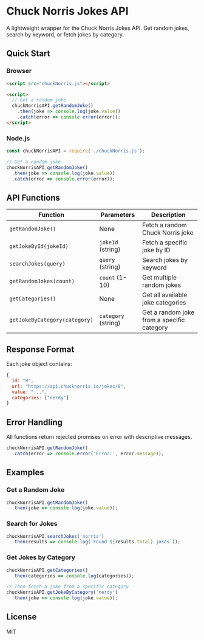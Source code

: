 # Chuck Norris Jokes API

A lightweight wrapper for the Chuck Norris Jokes API. Get random jokes, search by keyword, or fetch jokes by category.

## Quick Start

### Browser
```html
<script src="chuckNorris.js"></script>

<script>
  // Get a random joke
  chuckNorrisAPI.getRandomJoke()
    .then(joke => console.log(joke.value))
    .catch(error => console.error(error));
</script>
```

### Node.js
```javascript
const chuckNorrisAPI = require('./chuckNorris.js');

// Get a random joke
chuckNorrisAPI.getRandomJoke()
  .then(joke => console.log(joke.value))
  .catch(error => console.error(error));
```

## API Functions

| Function | Parameters | Description |
|----------|-----------|-------------|
| `getRandomJoke()` | None | Fetch a random Chuck Norris joke |
| `getJokeById(jokeId)` | `jokeId` (string) | Fetch a specific joke by ID |
| `searchJokes(query)` | `query` (string) | Search jokes by keyword |
| `getRandomJokes(count)` | `count` (1-10) | Get multiple random jokes |
| `getCategories()` | None | Get all available joke categories |
| `getJokeByCategory(category)` | `category` (string) | Get a random joke from a specific category |

## Response Format

Each joke object contains:
```javascript
{
  id: "8",
  url: "https://api.chucknorris.io/jokes/8",
  value: "...",
  categories: ["nerdy"]
}
```

## Error Handling

All functions return rejected promises on error with descriptive messages.

```javascript
chuckNorrisAPI.getRandomJoke()
  .catch(error => console.error('Error:', error.message));
```

## Examples

### Get a Random Joke
```javascript
chuckNorrisAPI.getRandomJoke()
  .then(joke => console.log(joke.value));
```

### Search for Jokes
```javascript
chuckNorrisAPI.searchJokes('norris')
  .then(results => console.log(`Found ${results.total} jokes`));
```

### Get Jokes by Category
```javascript
chuckNorrisAPI.getCategories()
  .then(categories => console.log(categories));

// Then fetch a joke from a specific category
chuckNorrisAPI.getJokeByCategory('nerdy')
  .then(joke => console.log(joke.value));
```

## License

MIT
